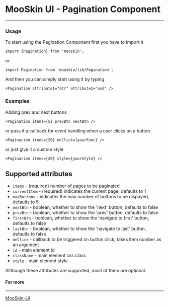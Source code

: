 # MooSkin UI - Pagination Component

___

### Usage

To start using the Pagination Component first you have to Import it

```
Import {Pagination} from 'mooskin';
```
or
```
import Pagination from 'mooskin/lib/Pagination';
```

And then you can simply start using it by typing

```
<Pagination attribute1="atr" attribute2="asd" />
```

### Examples


Adding prev and next buttons

```
<Pagination items={5} prevBtn nextBtn />
```

or pass it a callback for event handling when a user clicks on a button

```
<Pagination items={20} onClick={yourFunc} />
```

or just give it a custom style

```
<Pagination items={20} style={yourStyle} />
```

<div class="playground-doc">

## Supported attributes

* `items` - (required) number of pages to be paginated
* `currentItem` - (required) indicates the current page, defaults to 1
* `maxButtons` - indicates the max number of buttons to be dispayed, defaults to 5 
* `nextBtn` - boolean, whether to show the 'next' button, defaults to false
* `prevBtn` - boolean, whether to show the 'prev' button, defaults to false
* `firstBtn` - boolean, whether to show the 'navigate to first' button, defaults to false
* `lastBtn` - boolean, whether to show the 'navigate to last' button, defaults to false
* `onClick` - callback to be triggered on button click, takes item number as an argument
* `id` - main element id
* `className` - main element css class
* `style` - main element style

</div>

Allthough these attributes are supported, most of them are optional.


#### For more

___

[MooSkin-UI](https://github.com/moosend/mooskin-ui)